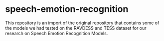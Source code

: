 # speech-emotion-recognition

This repository is an import of the original repository that contains some of the models we had tested on the RAVDESS and TESS dataset for our research on Speech Emotion Recognition Models.
